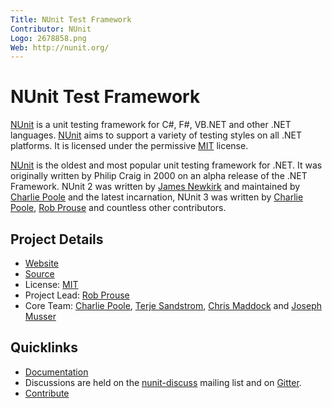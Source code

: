 ```yaml
---
Title: NUnit Test Framework
Contributor: NUnit
Logo: 2678858.png
Web: http://nunit.org/
---
```

# NUnit Test Framework

[NUnit](https://nunit.org) is a unit testing framework for C#, F#, VB.NET and other .NET languages. [NUnit](https://nunit.org) aims to support a variety of testing styles on all .NET platforms. It is licensed under the permissive [MIT](https://github.com/nunit/nunit/blob/master/LICENSE.txt) license.

[NUnit](https://nunit.org) is the oldest and most popular unit testing framework for .NET. It was originally written by Philip Craig in 2000 on an alpha release of the .NET Framework. NUnit 2 was written by [James Newkirk](https://github.com/jnewkirk) and maintained by [Charlie Poole](https://github.com/CharliePoole) and the latest incarnation, NUnit 3 was written by [Charlie Poole](https://github.com/CharliePoole), [Rob Prouse](https://github.com/rprouse) and countless other contributors.

## Project Details

* [Website](https://nunit.org)
* [Source](https://github.com/nunit/nunit)
* License: [MIT](https://github.com/nunit/nunit/blob/master/LICENSE.txt)
* Project Lead: [Rob Prouse](https://github.com/rprouse)
* Core Team: [Charlie Poole](https://github.com/CharliePoole), [Terje Sandstrom](https://github.com/OsirisTerje), [Chris Maddock](https://github.com/ChrisMaddock) and [Joseph Musser](https://github.com/jnm2)

## Quicklinks

* [Documentation](https://github.com/nunit/docs)
* Discussions are held on the [nunit-discuss](https://groups.google.com/group/nunit-discuss) mailing list and on [Gitter](https://gitter.im/nunit/nunit).
* [Contribute](https://github.com/nunit/nunit/blob/master/CONTRIBUTING.md)
